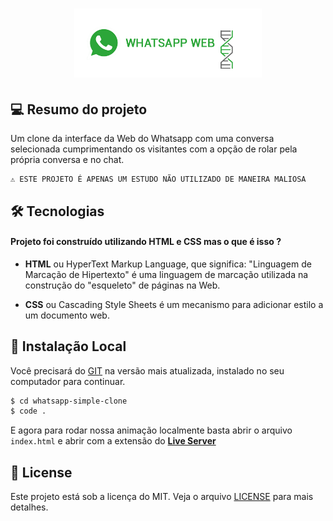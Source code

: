 
<h1 align="center">
    <img src="./assets/icon-repo-whatsapp.png" alt="Whatsapp Web Clone by Jhony Walker" width="300px" />
</h1>

## 💻 Resumo do projeto

Um clone da interface da Web do Whatsapp com uma conversa selecionada cumprimentando os visitantes com a opção de rolar pela própria conversa e no chat.

```text
⚠ ESTE PROJETO É APENAS UM ESTUDO NÃO UTILIZADO DE MANEIRA MALIOSA
```

## 🛠 Tecnologias

#### Projeto foi construído utilizando **HTML** e CSS mas o que é isso ?

- **HTML** ou HyperText Markup Language, que significa: "Linguagem de Marcação de Hipertexto" é uma linguagem de marcação utilizada na construção do "esqueleto" de páginas na Web.

- **CSS** ou Cascading Style Sheets é um mecanismo para adicionar estilo a um documento web.

## 🔨 Instalação Local

Você precisará do [GIT](https://git-scm.com/) na versão mais atualizada, instalado no seu computador para continuar.

```bash
$ cd whatsapp-simple-clone
$ code .
```

E agora para rodar nossa animação localmente basta abrir o arquivo `index.html` e abrir com a extensão do **[Live Server](https://marketplace.visualstudio.com/items?itemName=ritwickdey.LiveServer)**

## 📖 License

Este projeto está sob a licença do MIT. Veja o arquivo [LICENSE](LICENSE.md) para mais detalhes.